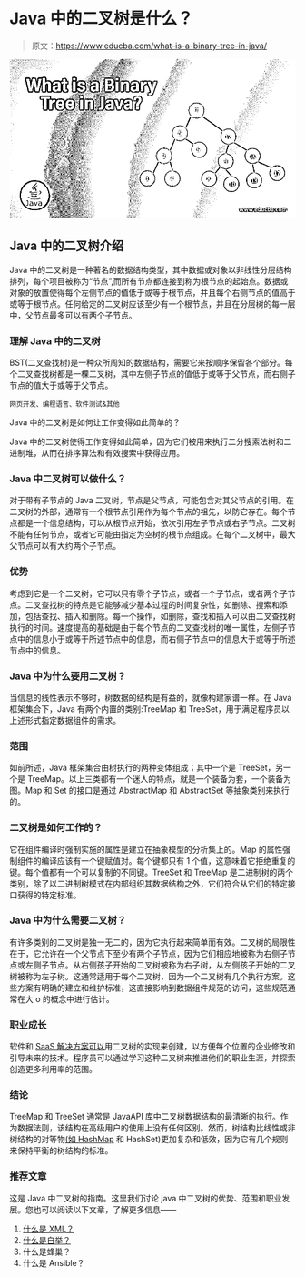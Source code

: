 # Java 中的二叉树是什么？

> 原文：<https://www.educba.com/what-is-a-binary-tree-in-java/>

![What-is-a-Binary-Tree-in-Java](img/646fe82dc4018a44ee8752de21b00f2a.png)



## Java 中的二叉树介绍

Java 中的二叉树是一种著名的数据结构类型，其中数据或对象以非线性分层结构排列，每个项目被称为“节点”,而所有节点都连接到称为根节点的起始点。数据或对象的放置使得每个左侧节点的值低于或等于根节点，并且每个右侧节点的值高于或等于根节点。任何给定的二叉树应该至少有一个根节点，并且在分层树的每一层中，父节点最多可以有两个子节点。

### 理解 Java 中的二叉树

BST(二叉查找树)是一种众所周知的数据结构，需要它来按顺序保留各个部分。每个二叉查找树都是一棵二叉树，其中左侧子节点的值低于或等于父节点，而右侧子节点的值大于或等于父节点。

<small>网页开发、编程语言、软件测试&其他</small>

Java 中的二叉树是如何让工作变得如此简单的？

Java 中的二叉树使得工作变得如此简单，因为它们被用来执行二分搜索法树和二进制堆，从而在排序算法和有效搜索中获得应用。

### Java 中二叉树可以做什么？

对于带有子节点的 Java 二叉树，节点是父节点，可能包含对其父节点的引用。在二叉树的外部，通常有一个根节点引用作为每个节点的祖先，以防它存在。每个节点都是一个信息结构，可以从根节点开始，依次引用左子节点或右子节点。二叉树不能有任何节点，或者它可能由指定为空树的根节点组成。在每个二叉树中，最大父节点可以有大约两个子节点。

### 优势

考虑到它是一个二叉树，它可以只有零个子节点，或者一个子节点，或者两个子节点。二叉查找树的特点是它能够减少基本过程的时间复杂性，如删除、搜索和添加，包括查找、插入和删除。每一个操作，如删除，查找和插入可以由二叉查找树执行的时间。速度提高的基础是由于每个节点的二叉查找树的唯一属性，左侧子节点中的信息小于或等于所述节点中的信息，而右侧子节点中的信息大于或等于所述节点中的信息。

### Java 中为什么要用二叉树？

当信息的线性表示不够时，树数据的结构是有益的，就像构建家谱一样。在 Java 框架集合下，Java 有两个内置的类别:TreeMap 和 TreeSet，用于满足程序员以上述形式指定数据组件的需求。

### 范围

如前所述，Java 框架集合由树执行的两种变体组成；其中一个是 TreeSet，另一个是 TreeMap。以上三类都有一个迷人的特点，就是一个装备为套，一个装备为图。Map 和 Set 的接口是通过 AbstractMap 和 AbstractSet 等抽象类别来执行的。

### 二叉树是如何工作的？

它在组件编译时强制实施的属性是建立在抽象模型的分析集上的。Map 的属性强制组件的编译应该有一个键赋值对。每个键都只有 1 个值，这意味着它拒绝重复的键。每个值都有一个可以复制的不同键。TreeSet 和 TreeMap 是二进制树的两个类别，除了以二进制树模式在内部组织其数据结构之外，它们符合从它们的特定接口获得的特定标准。

### Java 中为什么需要二叉树？

有许多类别的二叉树是独一无二的，因为它执行起来简单而有效。二叉树的局限性在于，它允许在一个父节点下至少有两个子节点，因为它们相应地被称为右侧子节点或左侧子节点。从右侧孩子开始的二叉树被称为右子树，从左侧孩子开始的二叉树被称为左子树。这通常适用于每个二叉树，因为一个二叉树有几个执行方案。这些方案有明确的建立和维护标准，这直接影响到数据组件规范的访问，这些规范通常在大 o 的概念中进行估计。

### 职业成长

软件和 [SaaS 解决方案可以](https://www.educba.com/what-is-software-as-a-service-saas/)用二叉树的实现来创建，以方便每个位置的企业修改和引导未来的技术。程序员可以通过学习这种二叉树来推进他们的职业生涯，并探索创造更多利用率的范围。

### 结论

TreeMap 和 TreeSet 通常是 JavaAPI 库中二叉树数据结构的最清晰的执行。作为数据法则，该结构在高级用户的使用上没有任何区别。然而，树结构比线性或非树结构的对等物[(如 HashMap](https://www.educba.com/hashmap-in-java/) 和 HashSet)更加复杂和低效，因为它有几个规则来保持平衡的树结构的标准。

### 推荐文章

这是 Java 中二叉树的指南。这里我们讨论 java 中二叉树的优势、范围和职业发展。您也可以阅读以下文章，了解更多信息——

1.  [什么是 XML？](https://www.educba.com/what-is-xml/)
2.  [什么是自举？](https://www.educba.com/what-is-bootstrap/)
3.  什么是蜂巢？
4.  什么是 Ansible？





